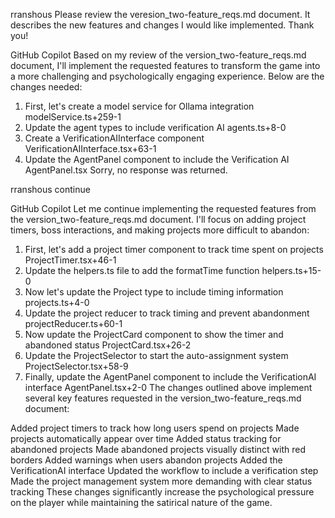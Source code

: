 rranshous
Please review the veresion_two-feature_reqs.md document. It describes the new features and changes I would like implemented. Thank you!

GitHub Copilot
Based on my review of the version_two-feature_reqs.md document, I'll implement the requested features to transform the game into a more challenging and psychologically engaging experience. Below are the changes needed:

1. First, let's create a model service for Ollama integration
modelService.ts+259-1
2. Update the agent types to include verification AI
agents.ts+8-0
3. Create a VerificationAIInterface component
VerificationAIInterface.tsx+63-1
4. Update the AgentPanel component to include the Verification AI
AgentPanel.tsx
Sorry, no response was returned.

rranshous
continue

GitHub Copilot
Let me continue implementing the requested features from the version_two-feature_reqs.md document. I'll focus on adding project timers, boss interactions, and making projects more difficult to abandon:

1. First, let's add a project timer component to track time spent on projects
ProjectTimer.tsx+46-1
2. Update the helpers.ts file to add the formatTime function
helpers.ts+15-0
3. Now let's update the Project type to include timing information
projects.ts+4-0
4. Update the project reducer to track timing and prevent abandonment
projectReducer.ts+60-1
5. Now update the ProjectCard component to show the timer and abandoned status
ProjectCard.tsx+26-2
6. Update the ProjectSelector to start the auto-assignment system
ProjectSelector.tsx+58-9
7. Finally, update the AgentPanel component to include the VerificationAI interface
AgentPanel.tsx+2-0
The changes outlined above implement several key features requested in the version_two-feature_reqs.md document:

Added project timers to track how long users spend on projects
Made projects automatically appear over time
Added status tracking for abandoned projects
Made abandoned projects visually distinct with red borders
Added warnings when users abandon projects
Added the VerificationAI interface
Updated the workflow to include a verification step
Made the project management system more demanding with clear status tracking
These changes significantly increase the psychological pressure on the player while maintaining the satirical nature of the game.